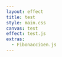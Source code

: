 ```yaml
---
layout: effect
title: test
style: main.css
canvas: test
effect: test.js
extras:
  - FibonacciGen.js
---
```


<script>

</script>